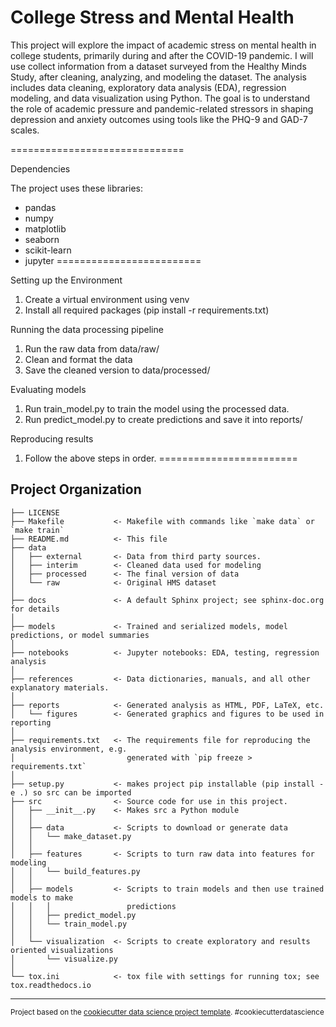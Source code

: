 College Stress and Mental Health
==============================

This project will explore the impact of academic stress on mental health in college students, primarily during and after the COVID-19 pandemic. I will use collect information from a dataset surveyed from the Healthy Minds Study, after cleaning, analyzing, and modeling the dataset. The analysis includes data cleaning, exploratory data analysis (EDA), regression modeling, and data visualization using Python. The goal is to understand the role of academic pressure and pandemic-related stressors in shaping depression and anxiety outcomes using tools like the PHQ-9 and GAD-7 scales.

==============================

Dependencies

The project uses these libraries:
- pandas
- numpy
- matplotlib
- seaborn
- scikit-learn
- jupyter
=========================

Setting up the Environment
1. Create a virtual environment using venv
2. Install all required packages (pip install -r requirements.txt)

Running the data processing pipeline
1. Run the raw data from data/raw/
2. Clean and format the data
3. Save the cleaned version to data/processed/

Evaluating models
1. Run train_model.py to train the model using the processed data.
2. Run predict_model.py to create predictions and save it into reports/

Reproducing results
1. Follow the above steps in order. 
========================

Project Organization
------------

    ├── LICENSE
    ├── Makefile           <- Makefile with commands like `make data` or `make train`
    ├── README.md          <- This file
    ├── data
    │   ├── external       <- Data from third party sources.
    │   ├── interim        <- Cleaned data used for modeling
    │   ├── processed      <- The final version of data
    │   └── raw            <- Original HMS dataset
    │
    ├── docs               <- A default Sphinx project; see sphinx-doc.org for details
    │
    ├── models             <- Trained and serialized models, model predictions, or model summaries
    │
    ├── notebooks          <- Jupyter notebooks: EDA, testing, regression analysis
    │
    ├── references         <- Data dictionaries, manuals, and all other explanatory materials.
    │
    ├── reports            <- Generated analysis as HTML, PDF, LaTeX, etc.
    │   └── figures        <- Generated graphics and figures to be used in reporting
    │
    ├── requirements.txt   <- The requirements file for reproducing the analysis environment, e.g.
    │                         generated with `pip freeze > requirements.txt`
    │
    ├── setup.py           <- makes project pip installable (pip install -e .) so src can be imported
    ├── src                <- Source code for use in this project.
    │   ├── __init__.py    <- Makes src a Python module
    │   │
    │   ├── data           <- Scripts to download or generate data
    │   │   └── make_dataset.py
    │   │
    │   ├── features       <- Scripts to turn raw data into features for modeling
    │   │   └── build_features.py
    │   │
    │   ├── models         <- Scripts to train models and then use trained models to make
    │   │   │                 predictions
    │   │   ├── predict_model.py
    │   │   └── train_model.py
    │   │
    │   └── visualization  <- Scripts to create exploratory and results oriented visualizations
    │       └── visualize.py
    │
    └── tox.ini            <- tox file with settings for running tox; see tox.readthedocs.io


--------

<p><small>Project based on the <a target="_blank" href="https://drivendata.github.io/cookiecutter-data-science/">cookiecutter data science project template</a>. #cookiecutterdatascience</small></p>
